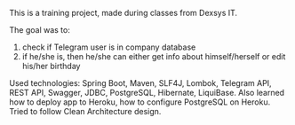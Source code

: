 This is a training project, made during classes from Dexsys IT.

The goal was to:
1) check if Telegram user is in company database
2) if he/she is, then he/she can either get info about himself/herself or edit his/her birthday

Used technologies: Spring Boot, Maven, SLF4J, Lombok, Telegram API, REST API, Swagger, JDBC, PostgreSQL, Hibernate, LiquiBase.
Also learned how to deploy app to Heroku, how to configure PostgreSQL on Heroku. 
Tried to follow Clean Architecture design.